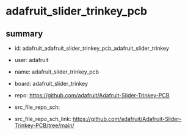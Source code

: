 # adafruit_slider_trinkey_pcb
 
## summary 
* id: adafruit_adafruit_slider_trinkey_pcb_adafruit_slider_trinkey
* user: adafruit
* name: adafruit_slider_trinkey_pcb
* board: adafruit_slider_trinkey
* repo: https://github.com/adafruit/Adafruit-Slider-Trinkey-PCB



* src_file_repo_sch: 
* src_file_repo_sch_link: https://github.com/adafruit/Adafruit-Slider-Trinkey-PCB/tree/main/




